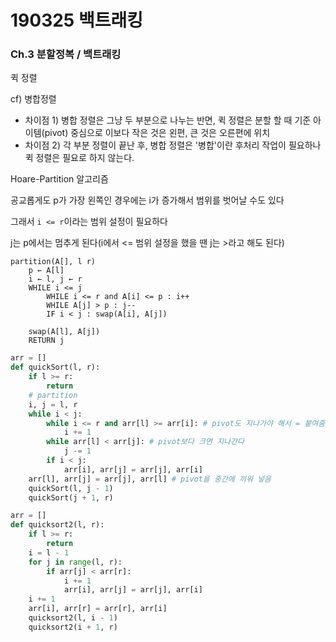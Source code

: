 # 190325 백트래킹

### Ch.3 분할정복 / 백트래킹

퀵 정렬

cf) 병합정렬

- 차이점 1) 병합 정렬은 그냥 두 부분으로 나누는 반면, 퀵 정렬은 분할 할 때 기준 아이템(pivot) 중심으로 이보다 작은 것은 왼편, 큰 것은 오른편에 위치
- 차이점 2) 각 부분 정렬이 끝난 후, 병합 정렬은 '병합'이란 후처리 작업이 필요하나 퀵 정렬은 필요로 하지 않는다.



Hoare-Partition 알고리즘

공교롭게도 p가 가장 왼쪽인 경우에는 i가 증가해서 범위를 벗어날 수도 있다

그래서 `i <= r`이라는 범위 설정이 필요하다

j는 p에서는 멈추게 된다(i에서 <= 범위 설정을 했을 땐 j는 >라고 해도 된다)

```pseudocode
partition(A[], l r)
    p ← A[l]
    i ← l, j ← r
    WHILE i <= j
    	WHILE i <= r and A[i] <= p : i++ 
    	WHILE A[j] > p : j--
    	IF i < j : swap(A[i], A[j])
    
    swap(A[l], A[j])
    RETURN j
```

```python
arr = []
def quickSort(l, r):
    if l >= r:
        return
    # partition
    i, j = l, r
    while i < j:
        while i <= r and arr[l] >= arr[i]: # pivot도 지나가야 해서 = 붙여줌
            i += 1
        while arr[l] < arr[j]: # pivot보다 크면 지나간다
            j -= 1
        if i < j:
            arr[i], arr[j] = arr[j], arr[i]
    arr[l], arr[j] = arr[j], arr[l] # pivot을 중간에 끼워 넣음
    quickSort(l, j - 1)
    quickSort(j + 1, r)
```

```python
arr = []
def quicksort2(l, r):
    if l >= r:
        return
    i = l - 1
    for j in range(l, r):
        if arr[j] < arr[r]:
            i += 1
            arr[i], arr[j] = arr[j], arr[i]
    i += 1
    arr[i], arr[r] = arr[r], arr[i]
    quicksort2(l, i - 1)
    quicksort2(i + 1, r)
```

